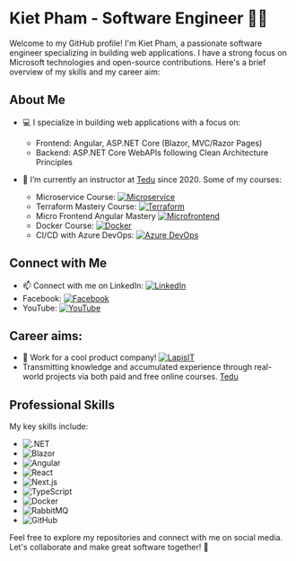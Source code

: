 # Kiet Pham - Software Engineer 👨‍💻

Welcome to my GitHub profile! I'm Kiet Pham, a passionate software engineer specializing in building web applications. I have a strong focus on Microsoft technologies and open-source contributions. Here's a brief overview of my skills and my career aim:

## About Me

- 💻 I specialize in building web applications with a focus on:
  - Frontend: Angular, ASP.NET Core (Blazor, MVC/Razor Pages)
  - Backend: ASP.NET Core WebAPIs following Clean Architecture Principles

- 🎯 I’m currently an instructor at [Tedu](https://tedu.com.vn/) since 2020. Some of my courses:
  - Microservice Course: [![Microservice](https://img.shields.io/badge/Course-Microservice-blue)](https://tedu.com.vn/course-ref/49/C5D7O1.html)
  - Terraform Mastery Course: [![Terraform](https://img.shields.io/badge/Course-Terraform-orange)](https://tedu.com.vn/course-ref/52/C5D7O1.html)
  - Micro Frontend Angular Mastery [![Microfrontend](https://img.shields.io/badge/angular-red)](https://tedu.com.vn/course-ref/56/C5D7O1.html)
  - Docker Course: [![Docker](https://img.shields.io/badge/Course-Docker-blue)](https://tedu.com.vn/course-ref/42/C5D7O1.html)
  - CI/CD with Azure DevOps: [![Azure DevOps](https://img.shields.io/badge/Course-Azure%20DevOps-blue)](https://tedu.com.vn/course-ref/37/C5D7O1.html)
 
## Connect with Me

- 📫 Connect with me on LinkedIn: [![LinkedIn](https://img.shields.io/badge/LinkedIn-Kiet%20Pham-blue)](https://www.linkedin.com/in/kiet-pham-a1260b77/)
- Facebook: [![Facebook](https://img.shields.io/badge/Facebook-Kiet%20Pham-blue)](https://www.facebook.com/rickykiet83/)
- YouTube: [![YouTube](https://img.shields.io/badge/YouTube-Kiet%20Pham-red)](https://www.youtube.com/channel/UCva4_LHR1_TH6pijsoA1Yew)

## Career aims:
- 🦸 Work for a cool product company! [![LapisIT](https://img.shields.io/badge/Company-LapisIT-brightgreen)](https://lapisit.com.au/)
- Transmitting knowledge and accumulated experience through real-world projects via both paid and free online courses. [Tedu](https://tedu.com.vn/) 

## Professional Skills

My key skills include:

- ![.NET](https://img.shields.io/badge/.NET-MVC%20%7C%20Core-brightgreen)
- ![Blazor](https://img.shields.io/badge/Blazor-blueviolet)
- ![Angular](https://img.shields.io/badge/Angular-red)
- ![React](https://img.shields.io/badge/React-blue)
- ![Next.js](https://img.shields.io/badge/Next.js-black)
- ![TypeScript](https://img.shields.io/badge/TypeScript-blue)
- ![Docker](https://img.shields.io/badge/Docker-blue)
- ![RabbitMQ](https://img.shields.io/badge/RabbitMQ-orange)
- ![GitHub](https://img.shields.io/badge/GitHub-black)

Feel free to explore my repositories and connect with me on social media. Let's collaborate and make great software together! 🚀
